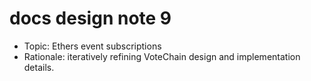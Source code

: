 # docs design note 9

- Topic: Ethers event subscriptions
- Rationale: iteratively refining VoteChain design and implementation details.
